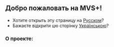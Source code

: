 ## Добро пожаловать на MVS+!
- Хотите открыть эту страницу на [Русском](/ru)?
- Бажаєте відкрити цю сторінку [Українською](/ua)?
### О проекте:
